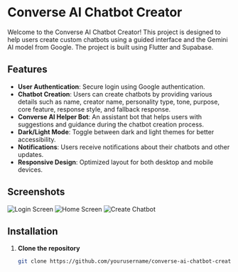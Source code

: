 # Converse AI Chatbot Creator

Welcome to the Converse AI Chatbot Creator! This project is designed to help users create custom chatbots using a guided interface and the Gemini AI model from Google. The project is built using Flutter and Supabase.

## Features

- **User Authentication**: Secure login using Google authentication.
- **Chatbot Creation**: Users can create chatbots by providing various details such as name, creator name, personality type, tone, purpose, core feature, response style, and fallback response.
- **Converse AI Helper Bot**: An assistant bot that helps users with suggestions and guidance during the chatbot creation process.
- **Dark/Light Mode**: Toggle between dark and light themes for better accessibility.
- **Notifications**: Users receive notifications about their chatbots and other updates.
- **Responsive Design**: Optimized layout for both desktop and mobile devices.

## Screenshots

![Login Screen](screenshots/login.png)
![Home Screen](screenshots/home.png)
![Create Chatbot](screenshots/create.png)

## Installation

1. **Clone the repository**
   ```bash
   git clone https://github.com/yourusername/converse-ai-chatbot-creator.git
